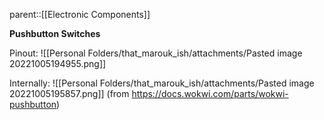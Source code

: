 parent::[[Electronic Components]]

**Pushbutton Switches**

Pinout:
![[Personal Folders/that_marouk_ish/attachments/Pasted image 20221005194955.png]]

Internally:
![[Personal Folders/that_marouk_ish/attachments/Pasted image 20221005195857.png]]
(from https://docs.wokwi.com/parts/wokwi-pushbutton)